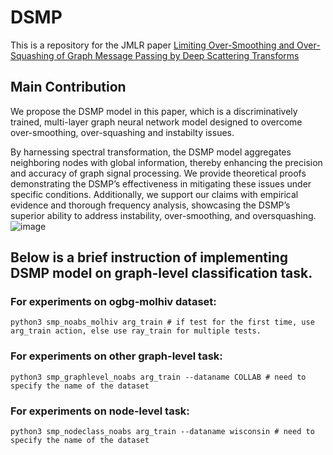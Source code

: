 # DSMP
This is a repository for the JMLR paper [Limiting Over-Smoothing and Over-Squashing of Graph Message Passing by Deep Scattering Transforms](https://arxiv.org/abs/2407.06988)
## Main Contribution
We propose the DSMP model in this paper, which is a discriminatively trained, multi-layer graph neural network model designed to overcome over-smoothing, over-squashing and instabilty issues.

By harnessing spectral transformation, the
DSMP model aggregates neighboring nodes with global information, thereby enhancing
the precision and accuracy of graph signal processing. We provide theoretical proofs
demonstrating the DSMP’s effectiveness in mitigating these issues under specific conditions.
Additionally, we support our claims with empirical evidence and thorough frequency analysis,
showcasing the DSMP’s superior ability to address instability, over-smoothing, and oversquashing.
![image](DSMP.jpeg)
## Below is a brief instruction of implementing DSMP model on graph-level classification task.

### For experiments on ogbg-molhiv dataset:

```
python3 smp_noabs_molhiv arg_train # if test for the first time, use arg_train action, else use ray_train for multiple tests.
```
### For experiments on other graph-level task:

```
python3 smp_graphlevel_noabs arg_train --dataname COLLAB # need to specify the name of the dataset
```

### For experiments on node-level task:

```
python3 smp_nodeclass_noabs arg_train --dataname wisconsin # need to specify the name of the dataset
```
